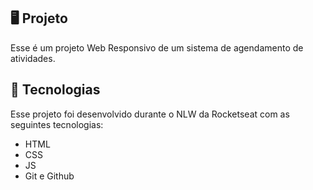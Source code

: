 ## 🖥️ Projeto

Esse é um projeto Web Responsivo de um sistema de agendamento de atividades.

## 🚀 Tecnologias

Esse projeto foi desenvolvido durante o NLW da Rocketseat com as seguintes tecnologias:

- HTML
- CSS
- JS
- Git e Github